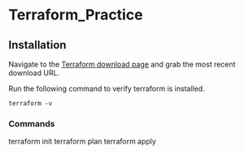 # Terraform_Practice
## Installation
Navigate to the [Terraform download page](https://developer.hashicorp.com/terraform/install) and grab the most recent download URL.

Run the following command to verify terraform is installed.
```
terraform -v
```

### Commands
terraform init
terraform plan
terraform apply
